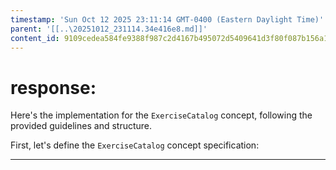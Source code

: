 ```yaml
---
timestamp: 'Sun Oct 12 2025 23:11:14 GMT-0400 (Eastern Daylight Time)'
parent: '[[..\20251012_231114.34e416e8.md]]'
content_id: 9109cedea584fe9388f987c2d4167b495072d5409641d3f80f087b156a1b2f60
---
```


# response:

Here's the implementation for the `ExerciseCatalog` concept, following the provided guidelines and structure.

First, let's define the `ExerciseCatalog` concept specification:

***
